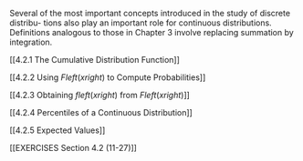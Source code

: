 Several of the most important concepts introduced in the study of discrete distribu- tions also play an important role for continuous distributions. Definitions analogous to those in Chapter 3 involve replacing summation by integration.

[[4.2.1 The Cumulative Distribution Function]]

[[4.2.2 Using $Fleft( xright)$ to Compute Probabilities]]

[[4.2.3 Obtaining $fleft( xright)$ from $Fleft( xright)$]]

[[4.2.4 Percentiles of a Continuous Distribution]]

[[4.2.5 Expected Values]]

[[EXERCISES Section 4.2 (11-27)]]